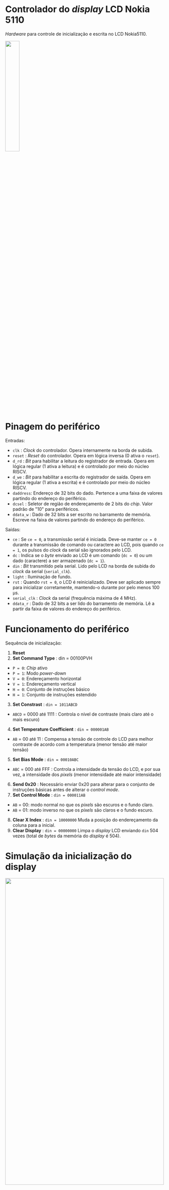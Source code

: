 # Controlador do _display_ LCD Nokia 5110

_Hardware_ para controle de inicialização e escrita no LCD Nokia5110.
<p align="left">
    <img width="30%" height="30%" src="rtl.png">
</p>

# Pinagem do periférico
Entradas:
- `clk`     : _Clock_ do controlador. Opera internamente na borda de subida.
- `reset`   : _Reset_ do controlador. Opera em lógica inversa (0 ativa o `reset`).
- `d_rd`    : _Bit_ para habilitar a leitura do registrador de entrada. Opera em lógica regular (1 ativa a leitura) e é controlado por meio do núcleo RISCV.
- `d_we`    : _Bit_ para habilitar a escrita do registrador de saída. Opera em lógica regular (1 ativa a escrita) e é controlado por meio do núcleo RISCV.
- `daddress`: Endereço de 32 bits do dado. Pertence a uma faixa de valores partindo do endereço do periférico.
- `dcsel`   : Seletor de região de endereçamento de 2 bits do _chip_. Valor padrão de "10" para periféricos.
- `ddata_w` : Dado de 32 bits a ser escrito no barramento de memória. Escreve na faixa de valores partindo do endereço do periférico.

Saídas:
- `ce`          : Se `ce = 0`, a transmissão serial é iniciada. Deve-se manter `ce = 0` durante a transmissão de comando ou caractere ao LCD, pois quando `ce = 1`, os pulsos do _clock_ da serial são ignorados pelo LCD.
- `dc`          : Indica se o _byte_ enviado ao LCD é um comando (`dc = 0`) ou um dado (caractere) a ser armazenado (`dc = 1`).
- `din`         : _Bit_ transmitido pela serial. Lido pelo LCD na borda de subida do _clock_ da serial (`serial_clk`).
- `light`       : Iluminação de fundo.
- `rst`         : Quando `rst = 0`, o LCD é reinicializado. Deve ser aplicado sempre para inicializar corretamente, mantendo-o durante por pelo menos 100 &mu;s.
- `serial_clk`  : _Clock_ da serial (frequência máxima de 4 MHz).
- `ddata_r`     : Dado de 32 bits a ser lido do barramento de memória. Lê a partir da faixa de valores do endereço do periférico.

# Funcionamento do periférico
Sequência de inicialização:
1. __Reset__
2. __Set Command Type__ : din = 00100PVH  
- `P = 0`: _Chip_ ativo 
- `P = 1`: Modo _power-down_  
- `V = 0`: Endereçamento horizontal
- `V = 1`: Endereçamento vertical 
- `H = 0`: Conjunto de instruções básico
- `H = 1`: Conjunto de instruções estendido
3. __Set Constrast__ : `din = 1011ABCD`
- `ABCD` = 0000 até 1111 : Controla o nível de contraste (mais claro até o mais escuro)
4. __Set Temperature Coefficient__ : `din = 000001AB`
- `AB` = 00 até 11 : Compensa a tensão de controle do LCD para melhor contraste de acordo com a temperatura (menor tensão até maior tensão)
5. __Set Bias Mode__ : `din = 00010ABC`
- `ABC` = 000 até FFF : Controla a intensidade da tensão do LCD, e por sua vez, a intensidade dos _pixels_ (menor intensidade até maior intensidade)
6. __Send 0x20__ : Necessário enviar 0x20 para alterar para o conjunto de instruções básicas antes de alterar o _control_ _mode_.
7. __Set Control Mode__ : `din = 000011AB`
- `AB` = 00: modo normal no que os _pixels_ são escuros e o fundo claro.
- `AB` = 01: modo inverso no que os _pixels_ são claros e o fundo escuro.
8. __Clear X Index__ : `din = 10000000` Muda a posição do endereçamento da coluna para a inicial.
9. __Clear Display__ : `din = 00000000` Limpa o _display_ LCD enviando `din` 504 vezes (total de _bytes_ da memória do _display_ é 504).

# Simulação da inicialização do display
<p align="center">
    <img width="100%" height="50%" src="inic.png">
</p>

# Integração do _hardware_ ao núcleo RISCV

De início foi adicionado o endereço do periférico ao núcleo RISCV. Para isso, foram modificados e escritos os seguintes arquivos: 

1. [`memory/iodatabusmux.vhd`](../../memory/iodatabusmux.vhd)
```VHDL
entity iodatabusmux is
    port(
        [...]
        ddata_r_lcd      : in  std_logic_vector(31 downto 0); -- <- Adicionado o sinal de 32 bits do endereço do periférico.
        -- Mux 
        ddata_r_periph   : out std_logic_vector(31 downto 0) --! Connect to data bus mux
    );
end entity iodatabusmux;

architecture RTL of iodatabusmux is

begin
    -- Word address, ignoring least significant 4 bytes
    with daddress(19 downto 4) select ddata_r_periph <=
        [...]
        ddata_r_lcd when x"000A", -- <- Seleciona o endereço do periférico quando o valor for igual a x"000A".
        -- Add new io peripherals here
        (others => '0') when others;
end architecture RTL;
```

2. [`software/_core/hardware.h`](../../software/_core/hardware.h)
```C
#ifndef __HARDWARE_H
#define __HARDWARE_H

[...]
#define DISPLAY_NOKIA_5110_BASE_ADDRESS (*(_IO32 *) (PERIPH_BASE + 10*16*4)) /* <-  Adicionado o endereço base do display 
                                                                                    Nokia 5110 LCD a partir do endereço 
                                                                                    base para periféricos. */

#endif //HARDWARE_H
```

3. [`software/lcd/lcd.h`](../../software/lcd/lcd.h)
```C
#ifndef __LCD_H
#define __LCD_H

#include "../_core/hardware.h"

/* Tipo do registrador para controle do display Nokia 5110 LCD */
typedef struct{
    _IO32 reg_ctrl; /*!< State machine control register. */
    _IO32 pos;      /*!< Data index. */
    _IO32 data;     /*!< Data to display.*/
    _IO32 we;       /*!< Write enable */
} DISPLAY_NOKIA_5110_REG_TYPE;

/* Declaração do registrador para controle do display Nokia 5110 LCD */
#define DISPLAY_NOKIA_5110_REGISTER ((DISPLAY_NOKIA_5110_REG_TYPE *) &DISPLAY_NOKIA_5110_BASE_ADDRESS)

#endif
```
O controle por _software_ do _display_ é descrito pela seguinte máquina de estados:

<p align="center">
    <img width="100%" height="50%" src="lcd_state.jpg">
</p>

Onde certas transições de estado ocorrem devido a mudança de valores do barramento de memória:

```C
#ifndef __LCD_H
#define __LCD_H

#include "../_core/hardware.h"

typedef struct{
    /* Valores a serem escritos no barramento de memória */
    _IO32 reg_ctrl; /*!< State machine control register. */
    _IO32 pos;      /*!< Data index. */
    _IO32 data;     /*!< Data to display.*/
    _IO32 we;       /*!< Write enable */
} DISPLAY_NOKIA_5110_REG_TYPE;

#endif
```

A influência dos valores `reg_ctrl`, `pos`, `data` e `we` sobre os estados é fornecida abaixo:

1. __START__
    1. Permanece no estado __START__ enquanto `reg_ctrl = 0` senão avança para a sequência de inicialização do _display_ a partir do estado __POWER_UP__.
3. __POWER_UP__
4. __SET_CMD_TYPE__
5. __SET_CONTRAST__
6. __SET_TEMP_COEFF__
7. __SET_BIAS_MODE__
8. __SEND_0x20__
9. __SET_CONTROL_MODE__
10. __CLEAR_X_INDEX__
11. __CLEAR_DISPLAY__
12. __WAIT_ENABLE__
    1. Retorna ao estado __CLEAR_X_INDEX__ enquanto `reg_ctrl = 0` e `we = 1`;
    2. Retorna ao estado __WAIT_ENABLE__ enquanto `reg_ctrl = 1` e `we = 0`;
    3. Lê o valor de `pos` quando `reg_ctrl = 1` e `we = 1`, e avança para o estado __SET_Y_INDEX__.
13. __SET_Y_INDEX__
14. __SET_X_INDEX__
    1. Lê o valor de `data` e avança para o estado __SEND_DATA__.
15. __SEND_DATA__

# Código em C

Toma-se conhecimento de que o controle apenas utilizando o registrador é trivial porém pouco legível, logo funções são criadas para facilitar a compreensão e uso.

## Cabeçalho

Assim, foram declaradas as funções `lcd_init`, responsável pela inicialização do _display_ Nokia 5110 LCD, `lcd_clear`, função que limpa o _display_, e `lcd_print`, que imprime na tela do _display_:
 
[`software/lcd/lcd.h`](../../software/lcd/lcd.h):
```C
#ifndef __LCD_H
#define __LCD_H

#include "../_core/hardware.h"

void lcd_init();
void lcd_clear();
void lcd_print(char *string, _IO32 len, _IO32 x, _IO32 y);

typedef struct{
    _IO32 reg_ctrl; /*!< State machine control register. */
    _IO32 pos;      /*!< Data index. */
    _IO32 data;     /*!< Data to display.*/
    _IO32 we;       /*!< Write enable */
} DISPLAY_NOKIA_5110_REG_TYPE;

#define DISPLAY_NOKIA_5110_REGISTER ((DISPLAY_NOKIA_5110_REG_TYPE *) &DISPLAY_NOKIA_5110_BASE_ADDRESS)
#define DISPLAY_NOKIA_5110_HEIGHT 6
#define DISPLAY_NOKIA_5110_WIDTH 84
#define DISPLAY_NOKIA_5110_LETTER_SPACING 6

#endif 
```

Nota-se que os argumentos da função `lcd_print` incluem, respectivamente, a string a ser impressa, o seu tamanho, a posição inicial de impressão da coluna e posição inicial de impressão da linha. No que a coluna aceita valores de 0 até 83 (84 colunas) e a linha aceita valores da faixa de 0 até 5 (6 linhas), valores excendentes para coluna resultam em incremento(s) para a linha, e para a linha, impera uma lógica circular.

## Funções

Desse modo, as implementações dessas funções são dadas no arquivo [`software/lcd/lcd.c`](../../software/lcd/lcd.c).

[`software/lcd/lcd.c`](../../software/lcd/lcd.c):
```C
#include <stdint.h>
#include "../_core/utils.h"
#include "../_core/hardware.h"
#include "lcd.h"

inline _IO32 lcd_pos(_IO32 x, _IO32 y){
    while(x >= DISPLAY_NOKIA_5110_WIDTH){
        x -= DISPLAY_NOKIA_5110_WIDTH;
        y += 1;
    }
    
    while(y >= DISPLAY_NOKIA_5110_HEIGHT)
        y -= DISPLAY_NOKIA_5110_HEIGHT;
        
    return x + y * DISPLAY_NOKIA_5110_WIDTH;
}

void lcd_init(){
    DISPLAY_NOKIA_5110_REGISTER->reg_ctrl = 1;
    DISPLAY_NOKIA_5110_REGISTER->we = 0;
    delay_(700);
}

void lcd_clear(){
    DISPLAY_NOKIA_5110_REGISTER->reg_ctrl = 0;
    DISPLAY_NOKIA_5110_REGISTER->we = 1;
    delay_(100);
    DISPLAY_NOKIA_5110_REGISTER->we = 0;
    delay_(600);
}
void lcd_print(char *string, _IO32 len, _IO32 x, _IO32 y){
    for(int i = 0; i < len; i++){
        DISPLAY_NOKIA_5110_REGISTER->reg_ctrl = 1;
        DISPLAY_NOKIA_5110_REGISTER->pos = lcd_pos(x, y) + (i*DISPLAY_NOKIA_5110_LETTER_SPACING);
        DISPLAY_NOKIA_5110_REGISTER->data = string[i];
        DISPLAY_NOKIA_5110_REGISTER->we = 1;
        delay_(10);
    }
    
    DISPLAY_NOKIA_5110_REGISTER->we = 0;
    delay_(100);
}
```
## Exemplo

Ao fim do desenvolvimento das funções, um exemplo também foi fornecido no arquivo [`software/lcd/main_lcd.c`](../../software/lcd/main_lcd.c).

[`software/lcd/main_lcd.c`](../../software/lcd/main_lcd.c):
```C
#include <stdint.h>
#include "lcd.h"
#include "../_core/utils.h"
#include "../_core/hardware.h"

int main(){
    char phrase[] = "Hello World!";
    char every_character[] = " !\"#$%&'()*+-,-./0123456789:;<=>?@"
                             "ABCDEFGHIJKLMNOPQRSTUVWXYZ[\\]^_`ab"
                             "cdefghijklmnopqrstuvwxyz{|}~";
    _IO32 len = sizeof(phrase)-1;
    _IO32 len_all = sizeof(every_character)-1;
    lcd_init();

    while(1){
        lcd_print(phrase, len, 0, 0);
        
        /* Comment delay for testbench and uncomment for synthesis. */
        //delay_(10000);
        
        lcd_clear();
        lcd_print(every_character, len_all-12, 0, 0);

        /* Comment delay for testbench and uncomment for synthesis. */
        //delay_(10000);
        
        lcd_clear();
        lcd_print(&every_character[len_all-12], 12, 0, 0);
        
        /* Comment delay for testbench and uncomment for synthesis. */
        //delay_(10000);
        
        lcd_clear();
    }

    return 0;
}
```

Observa-se que além da frase "_Hello World!_", também foi feita a impressão de todos os caracteres suportados (incluindo espaço) pelo controlador, listados abaixo para ênfase:

```
!"#$%&'()*+-,-./0123456789:;<=>?@ABCDEFGHIJKLMNOPQRSTUVWXYZ[\]^_`abcdefghijklmnopqrstuvwxyz{|}~
```
# Simulação do _testbench_

Primeiramente, antes de realizar o _testbench_, devem ser comentadas as linhas que contenham `delay_(10000)` no arquivo de exemplo [`software/lcd/main_lcd.c`](../../software/lcd/main_lcd.c).

O _testbench_ foi implementado no arquivo [`testbench.vhd`](testbench.vhd), ele já possui integração ao núcleo RISCV e exibe nas suas últimas linhas os sinais de saída para o _display_ e os sinais internos do controlador, como denotado pela imagem abaixo:

<p align="center">
    <img width="100%" height="50%" src="op.png">
</p>

# Síntese na FPGA Altera MAX10 DE10-Lite

Já para a síntese na FPGA, devem ser descomentadas as linhas que contenham `delay_(10000)` no arquivo de exemplo [`software/lcd/main_lcd.c`](../../software/lcd/main_lcd.c).

O arquivo principal para síntese é o [`sint/de10_lite/de0_lite.vhd`](sint/de10_lite/de0_lite.vhd), em que são utilizados as portas Arduino IO[[2]](#bibliografia), a porta de alimnentação de 3,3V ou 5V (de acordo com o modelo do _display_) e a referência no GND, seguindo o mesmo modelo do esquemático abaixo:

<p align="center">
    <img width="100%" height="50%" src="connection.png">
</p>

Ao final, após a síntese e gravação do arquivo na memória interna utilizada para o núcleo RISCV, espera-se para o exemplo o comportamento demonstrado abaixo:

<p align="center">
    <img width="25%" height="25%" src="Nokia5110LCD.gif">
</p>

# Bibliografia
[1] [_Datasheet_ do display Nokia 5110 LCD](https://www.sparkfun.com/datasheets/LCD/Monochrome/Nokia5110.pdf)

[2] [_Datasheet_ da placa de desenvolvimento Altera DE10-Lite](https://www.intel.com/content/dam/www/programmable/us/en/portal/dsn/42/doc-us-dsnbk-42-2912030810549-de10-lite-user-manual.pdf)